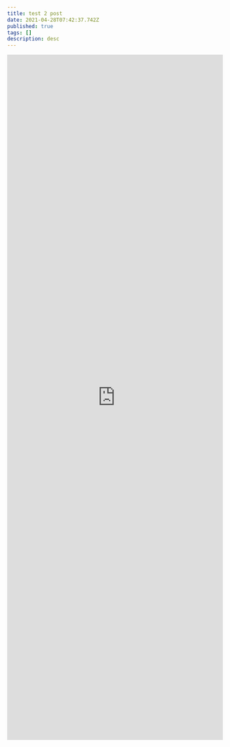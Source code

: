 ```yaml
---
title: test 2 post
date: 2021-04-28T07:42:37.742Z
published: true
tags: []
description: desc
---
```

<embed src="https://jakobs.dev/co2.html" style="width:100%; height: 1600px;">
